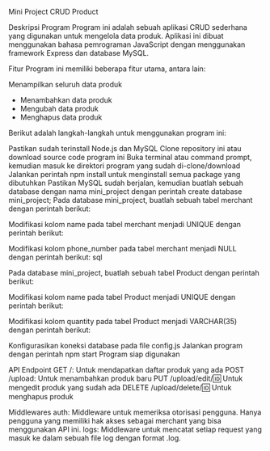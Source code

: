Mini Project CRUD Product

Deskripsi Program
Program ini adalah sebuah aplikasi CRUD sederhana yang digunakan untuk mengelola data produk. Aplikasi ini dibuat menggunakan bahasa pemrograman JavaScript dengan menggunakan framework Express dan database MySQL.

Fitur
Program ini memiliki beberapa fitur utama, antara lain:

Menampilkan seluruh data produk
- Menambahkan data produk
- Mengubah data produk
- Menghapus data produk

Berikut adalah langkah-langkah untuk menggunakan program ini:

Pastikan sudah terinstall Node.js dan MySQL
Clone repository ini atau download source code program ini
Buka terminal atau command prompt, kemudian masuk ke direktori program yang sudah di-clone/download
Jalankan perintah npm install untuk menginstall semua package yang dibutuhkan
Pastikan MySQL sudah berjalan, kemudian buatlah sebuah database dengan nama mini_project dengan perintah create database mini_project;
Pada database mini_project, buatlah sebuah tabel merchant dengan perintah berikut:
  <!-- CREATE TABLE `merchant` (
  `id` int(11) NOT NULL AUTO_INCREMENT,
  `password` varchar(20) DEFAULT NULL,
  `name` varchar(45) DEFAULT NULL,
  `join_date` date DEFAULT NULL,
  `phone_number` bigint(14) DEFAULT NULL,
  PRIMARY KEY (`id`)
) ; -->
Modifikasi kolom name pada tabel merchant menjadi UNIQUE dengan perintah berikut:
<!-- ALTER TABLE `merchant`
MODIFY COLUMN `name` VARCHAR(45) DEFAULT NULL UNIQUE; -->
Modifikasi kolom phone_number pada tabel merchant menjadi NULL dengan perintah berikut:
sql
<!-- ALTER TABLE `merchant`
MODIFY COLUMN `phone_number` VARCHAR(30)  NULL; -->
Pada database mini_project, buatlah sebuah tabel Product dengan perintah berikut:
<!-- CREATE TABLE `product` (
  `id` int(11) NOT NULL AUTO_INCREMENT,
  `name` varchar(45) DEFAULT NULL,
  `quantity` int(11) DEFAULT NULL,
  `Price` varchar(25) DEFAULT NULL,
  PRIMARY KEY (`id`)
); -->
Modifikasi kolom name pada tabel Product menjadi UNIQUE dengan perintah berikut:
<!-- ALTER TABLE `product`
MODIFY COLUMN `name` VARCHAR(45) DEFAULT NULL UNIQUE; -->
Modifikasi kolom quantity pada tabel Product menjadi VARCHAR(35) dengan perintah berikut:
<!-- ALTER TABLE `product` MODIFY COLUMN `quantity` varchar(35); -->
Konfigurasikan koneksi database pada file config.js
Jalankan program dengan perintah npm start
Program siap digunakan

API Endpoint
GET /: Untuk mendapatkan daftar produk yang ada
POST /upload: Untuk menambahkan produk baru
PUT /upload/edit/:id: Untuk mengedit produk yang sudah ada
DELETE /upload/delete/:id: Untuk menghapus produk

Middlewares
auth: Middleware untuk memeriksa otorisasi pengguna. Hanya pengguna yang memiliki hak akses sebagai merchant yang bisa menggunakan API ini.
logs: Middleware untuk mencatat setiap request yang masuk ke dalam sebuah file log dengan format .log.

